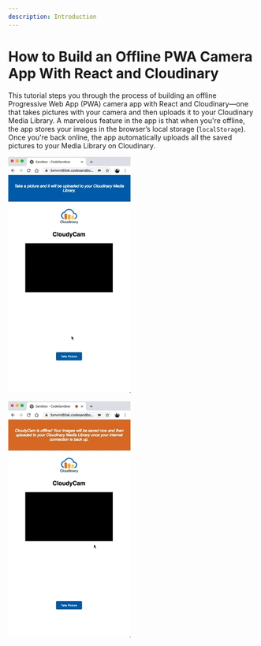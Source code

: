 ```yaml
---
description: Introduction
---
```


# How to Build an Offline PWA Camera App With React and Cloudinary

This tutorial steps you through the process of building an offline Progressive Web App \(PWA\) camera app with React and Cloudinary—one that takes pictures with your camera and then uploads it to your Cloudinary Media Library. A marvelous feature in the app is that when you're offline, the app stores your images in the browser’s local storage \(`localStorage`\). Once you're back online, the app automatically uploads all the saved pictures to your Media Library on Cloudinary.

![Application Demo in Online Mode](.gitbook/assets/online-cloudy-cam.gif)

![Application Demo in Offline Mode](.gitbook/assets/offline-cloudy-cam.gif)




